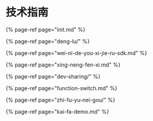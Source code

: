 # 技术指南

{% page-ref page="init.md" %}

{% page-ref page="deng-lu/" %}

{% page-ref page="wei-ni-de-you-xi-jie-ru-sdk.md" %}

{% page-ref page="xing-neng-fen-xi.md" %}

{% page-ref page="dev-sharing/" %}

{% page-ref page="function-switch.md" %}

{% page-ref page="zhi-fu-yu-nei-gou/" %}

{% page-ref page="kai-fa-demo.md" %}

